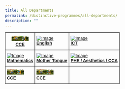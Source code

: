 ```yaml
---
title: All Departments
permalink: /distinctive-programmes/all-departments/
description: ""
---
```

<style type="text/css">
.tg  {border-collapse:collapse;border-spacing:0;}
.tg td{border-color:black;border-style:solid;border-width:1px;font-family:Arial, sans-serif;font-size:14px;
  overflow:hidden;padding:10px 5px;word-break:normal;}
.tg th{border-color:black;border-style:solid;border-width:1px;font-family:Arial, sans-serif;font-size:14px;
  font-weight:normal;overflow:hidden;padding:10px 5px;word-break:normal;}
.tg .tg-baqh{text-align:center;vertical-align:top}
.tg .tg-0lax{text-align:left;vertical-align:top}
</style>
<table class="tg">
<thead>
  <tr>
    <th class="tg-baqh"><a href="/distinctive-programmes/all-departments/cce"><img src="/images/YZPS22_0012.jpeg" alt="Image" width="55" height="17"></A><br><span style="font-weight:bold"><a href="/distinctive-programmes/all-departments/cce">CCE</a></span></th>
    <th class="tg-0lax"><a href="/distinctive-programmes/all-departments/english"><img src="![](/images/YZPS22_0070.jpeg)" alt="Image" width="55" height="17"></A><br><span style="font-weight:bold"><a href="/distinctive-programmes/all-departments/english">English</a></span></th>
    <th class="tg-0lax"><a href="/distinctive-programmes/all-departments/ict"><img src="![](/images/YZPS22_0105.jpeg)" alt="Image" width="55" height="17"></A><br><span style="font-weight:bold"><a href="/distinctive-programmes/all-departments/ict">ICT</a></span></th>
  </tr>
</thead>
<tbody>
  <tr>
    <td class="tg-0lax"><a href="/distinctive-programmes/all-departments/mathematics"><img src="![](/images/YZPS22_0086.jpeg)" alt="Image" width="55" height="17"></A><br><span style="font-weight:bold"><a href="/distinctive-programmes/all-departments/cce">Mathematics</a></span></td>
    <td class="tg-0lax"><a href="/distinctive-programmes/all-departments/mother-tongue"><img src="![](/images/YZPS22_0062.jpeg)" alt="Image" width="55" height="17"></A><br><span style="font-weight:bold"><a href="/distinctive-programmes/all-departments/mother-tongue">Mother Tongue</a></span></td>
    <td class="tg-0lax"><a href="/distinctive-programmes/all-departments/phe-aesthetics-cca"><img src="![](/images/YZPS22_0031.jpeg)" alt="Image" width="55" height="17"></A><br><span style="font-weight:bold"><a href="/distinctive-programmes/all-departments/phe-aesthetics-cca">PHE / Aesthetics / CCA</a></span></td>
  </tr>
  <tr>
    <td class="tg-0lax"><a href="/distinctive-programmes/all-departments/cce"><img src="/images/YZPS22_0012.jpeg" alt="Image" width="55" height="17"></A><br><span style="font-weight:bold"><a href="/distinctive-programmes/all-departments/cce">CCE</a></span></td>
    <td class="tg-0lax"><a href="/distinctive-programmes/all-departments/cce"><img src="/images/YZPS22_0012.jpeg" alt="Image" width="55" height="17"></A><br><span style="font-weight:bold"><a href="/distinctive-programmes/all-departments/cce">CCE</a></span></td>
    <td class="tg-0lax"></td>
  </tr>
</tbody>
</table>
